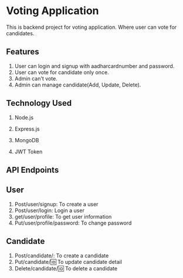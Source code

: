 
# Voting Application

This is backend project for voting application. Where user can vote for candidates.
## Features
1. User can login and signup with aadharcardnumber and password.
2. User can vote for candidate only once.
3. Admin can't vote.
4. Admin can manage candidate(Add, Update, Delete).



## Technology Used

1. Node.js

2. Express.js

3. MongoDB

4. JWT Token
## API Endpoints


## User

1. Post/user/signup: To create a user
2. Post/user/login:  Login a user
3. get/user/profile: To get user information
4. Put/user/profile/password: To change password



## Candidate

1.  Post/candidate/: To create a candidate
2.  Put/candidate/:id: To update candidate detail
3.  Delete/candidate/:id: To delete a candidate

##  